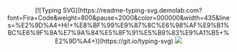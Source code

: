 <div align="center">
[![Typing SVG](https://readme-typing-svg.demolab.com?font=Fira+Code&weight=800&pause=2000&color=000000&width=435&lines=%E2%9D%A4+Hi!+%E8%BF%99%E9%87%8C%E6%98%AF%E9%B1%BC%E6%9F%9A%E7%9A%84%E5%8F%91%E5%B8%83%E9%A1%B5+%E2%9D%A4+)](https://git.io/typing-svg)
<img src="https://v2.jinrishici.com/one.svg?font-size=16&spacing=2&color=Black">
</div>
